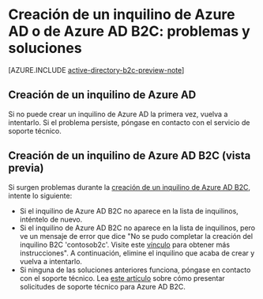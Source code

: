 <properties
	pageTitle="Azure Active Directory: creación de un tema de soporte técnico de inquilino | Microsoft Azure"
	description="Creación de un inquilino de Azure Active Directory o de Azure Active Directory B2C: problemas y soluciones"
	services="active-directory-b2c"
	documentationCenter=""
	authors="swkrish"
	manager="msmbaldwin"
	editor="bryanla"/>

<tags
	ms.service="active-directory-b2c"
	ms.workload="identity"
	ms.tgt_pltfrm="na"
	ms.devlang="na"
	ms.topic="article"
	ms.date="12/22/2015"
	ms.author="swkrish"/>

# Creación de un inquilino de Azure AD o de Azure AD B2C: problemas y soluciones

[AZURE.INCLUDE [active-directory-b2c-preview-note](../../includes/active-directory-b2c-preview-note.md)]

## Creación de un inquilino de Azure AD

Si no puede crear un inquilino de Azure AD la primera vez, vuelva a intentarlo. Si el problema persiste, póngase en contacto con el servicio de soporte técnico.

## Creación de un inquilino de Azure AD B2C (vista previa)

Si surgen problemas durante la [creación de un inquilino de Azure AD B2C](active-directory-b2c-get-started.md), intente lo siguiente:

- Si el inquilino de Azure AD B2C no aparece en la lista de inquilinos, inténtelo de nuevo.
- Si el inquilino de Azure AD B2C no aparece en la lista de inquilinos, pero ve un mensaje de error que dice "No se pudo completar la creación del inquilino B2C 'contosob2c'. Visite este [vínculo](http://go.microsoft.com/fwlink/?LinkID=624192&clcid=0x409) para obtener más instrucciones". A continuación, elimine el inquilino que acaba de crear y vuelva a intentarlo.
- Si ninguna de las soluciones anteriores funciona, póngase en contacto con el soporte técnico. Lea [este artículo](active-directory-b2c-support.md) sobre cómo presentar solicitudes de soporte técnico para Azure AD B2C.

<!---HONumber=AcomDC_0107_2016-->